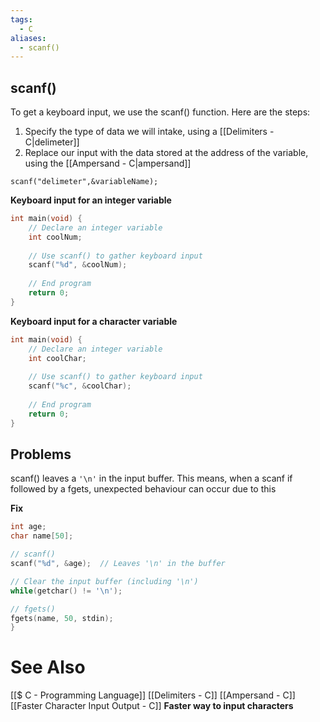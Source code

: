 ```yaml
---
tags:
  - C
aliases:
  - scanf()
---
```

## scanf()
To get a keyboard input, we use the scanf() function. Here are the steps:
1. Specify the type of data we will intake, using a [[Delimiters - C|delimeter]]
2. Replace our input with the data stored at the address of the variable, using the [[Ampersand - C|ampersand]]
```
scanf("delimeter",&variableName);
```

**Keyboard input for an integer variable**
```c showlinenumbers {6}
int main(void) {
	// Declare an integer variable
	int coolNum;
	
	// Use scanf() to gather keyboard input
	scanf("%d", &coolNum);
	
	// End program
	return 0;
}
```

**Keyboard input for a character variable**
```c showlinenumbers {6}
int main(void) {
	// Declare an integer variable
	int coolChar;
	
	// Use scanf() to gather keyboard input
	scanf("%c", &coolChar);
	
	// End program
	return 0;
}
```

## Problems
scanf() leaves a `'\n'` in the input buffer.
This means, when a scanf if followed by a fgets, unexpected behaviour can occur due to this

**Fix**
```c showlinenumbers {5,8,11}
int age;
char name[50];

// scanf()
scanf("%d", &age);  // Leaves '\n' in the buffer

// Clear the input buffer (including '\n')
while(getchar() != '\n');

// fgets()
fgets(name, 50, stdin); 
}
```
# See Also
[[$ C - Programming Language]]
[[Delimiters - C]]
[[Ampersand - C]]
[[Faster Character Input Output - C]] **Faster way to input characters**